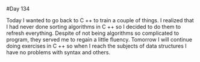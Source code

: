#Day 134

Today I wanted to go back to C ++ to train a couple of things.
I realized that I had never done sorting algorithms in C ++ so I decided to do them to refresh everything.
Despite of not being algorithms so complicated to program, they served me to regain a little fluency.
Tomorrow I will continue doing exercises in C ++ so when I reach the subjects of data structures I have no problems with syntax and others.